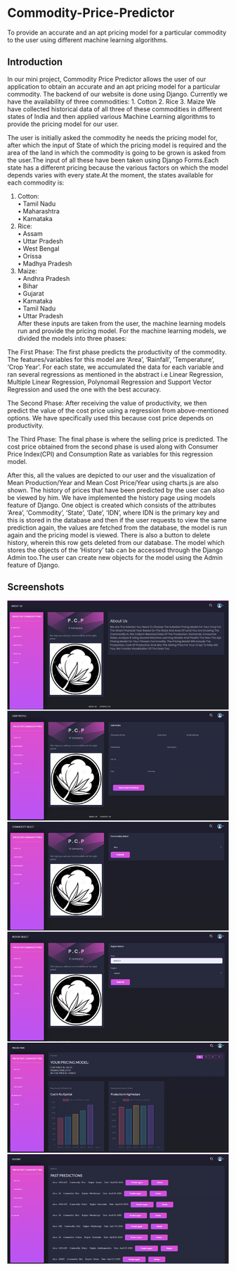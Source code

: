 # Commodity-Price-Predictor
To provide an accurate and an apt pricing model for a particular commodity to the user using different machine learning algorithms.

<h2>Introduction</h2>
In our mini project, Commodity Price Predictor allows the user of our application to obtain an accurate and an apt pricing model for a particular commodity. The backend of our website is done using Django. Currently we have the availability of three commodities:
1.	Cotton
2.	Rice
3.	Maize
We have collected historical data of all three of these commodities in different states of India and then applied various Machine Learning algorithms to provide the pricing model for our user.

The user is initially asked the commodity he needs the pricing model for, after which the input of State of which the pricing model is required and the area of the land in which the commodity is going to be grown is asked from the user.The input of all these have been taken using Django Forms.Each state has a different pricing because the various factors on which the model depends varies with every state.At the moment, the states available for each commodity is:
1.	Cotton:<br>
•	Tamil Nadu <br>
•	Maharashtra<br>
•	Karnataka<br>
2.	Rice: <br>
•	Assam<br>
•	Uttar Pradesh <br>
•	West Bengal<br>
•	Orissa<br>
•	Madhya Pradesh <br>
3.	Maize:<br>
•	Andhra Pradesh <br>
•	Bihar<br>
•	Gujarat <br>
•	Karnataka<br>
•	Tamil Nadu<br>
•	Uttar Pradesh<br>
After these inputs are taken from the user, the machine learning models run and provide the pricing model. For the machine learning models, we divided the models into three phases:

The First Phase: The first phase predicts the productivity of the commodity. The features/variables for this model are ‘Area’, ‘Rainfall’, ‘Temperature’, ‘Crop Year’. For each state, we accumulated the data for each variable and ran several regressions as mentioned in the abstract i.e Linear Regression, Multiple Linear Regression, Polynomail Regression and Support Vector Regression and used the one with the best accuracy. 

The Second Phase: After receiving the value of productivity, we then predict the value of the cost price using a regression from above-mentioned options. We have specifically used this because cost price depends on productivity.

The Third Phase: The final phase is where the selling price is predicted. The cost price obtained from the second phase is used along with Consumer Price Index(CPI) and Consumption Rate as variables for this regression model. 

After this, all the values are depicted to our user and the visualization of 
Mean Production/Year and Mean Cost Price/Year using charts.js are also shown. The history of prices that have been predicted by the user can also be viewed by him. We have implemented the history page using models feature of Django. One object is created which consists of the attributes ‘Area’, ‘Commodity’, ‘State’, ‘Date’, ‘IDN’, where IDN is the primary key and this is stored in the database and then if the user requests to view the same prediction again, the values are fetched from the database, the model is run again and the pricing model is viewed. There is also a button to delete history, wherein this row gets deleted from our database. 
The model which stores the objects of the ‘History’ tab can be accessed through the Django Admin too.The user can create new objects for the model using the Admin feature of Django.
<h2>Screenshots</h2>

![Screenshot](screenshots/About.png)
![Screenshot](screenshots/Profile.png)
![Screenshot](screenshots/commodityselect.png)
![Screenshot](screenshots/regionselect.png)
![Screenshot](screenshots/Prediction.png)
![Screenshot](screenshots/History.png)

